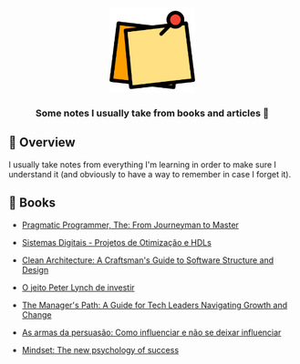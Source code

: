 <p align="center">
	<img src="./icon.png" width="150" alt="notes icon" />
</p>

<h3 align="center">
  Some notes I usually take from books and articles 📒
</h3>

## 📌 Overview

I usually take notes from everything I'm learning in order to make sure I understand it (and obviously to have a way to remember in case I forget it).

## 📓 Books

- [Pragmatic Programmer, The: From Journeyman to Master](./books/pragmatic-programmer-the-from-journeyman-to-master.md)

- [Sistemas Digitais - Projetos de Otimização e HDLs](./books/sistemas-digitais-projetos-de-otimizacao-e-hdls.md)

- [Clean Architecture: A Craftsman's Guide to Software Structure and Design](./books/clean-architecture-a-craftsmans-guide-to-software-structure-and-design.md)

- [O jeito Peter Lynch de investir](./books/o-jeito-peter-lynch-de-investir.md)

- [The Manager's Path: A Guide for Tech Leaders Navigating Growth and Change](./books/the-managers-path-a-guide-for-tech-leaders-navigating-growth-and-change.md)

- [As armas da persuasão: Como influenciar e não se deixar influenciar](./books/as-armas-da-persuasao-como-influenciar-e-nao-se-deixar-influenciar.md)

- [Mindset: The new psychology of success](./books/mindset-the-new-psychology-of-success.md)

